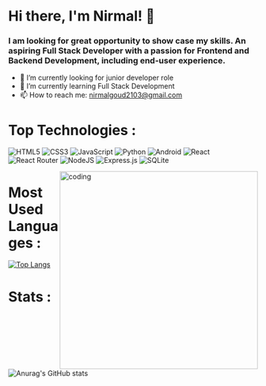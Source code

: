 # Hi there, I'm Nirmal! 👋

### I am looking for great opportunity to show case my skills. An aspiring Full Stack Developer with a passion for Frontend and Backend Development, including end-user experience.

- 🔭 I’m currently looking for junior developer role
- 🌱 I’m currently learning Full Stack Development
- 📫 How to reach me: nirmalgoud2103@gmail.com


# Top Technologies :
![HTML5](https://img.shields.io/badge/html5-%23E34F26.svg?style=for-the-badge&logo=html5&logoColor=white)
![CSS3](https://img.shields.io/badge/css3-%231572B6.svg?style=for-the-badge&logo=css3&logoColor=white)
![JavaScript](https://img.shields.io/badge/javascript-%23323330.svg?style=for-the-badge&logo=javascript&logoColor=%23F7DF1E)
![Python](https://img.shields.io/badge/python-3670A0?style=for-the-badge&logo=python&logoColor=ffdd54)
![Android](https://img.shields.io/badge/Android-3DDC84?style=for-the-badge&logo=android&logoColor=white)
![React](https://img.shields.io/badge/react-%2320232a.svg?style=for-the-badge&logo=react&logoColor=%2361DAFB)
![React Router](https://img.shields.io/badge/React_Router-CA4245?style=for-the-badge&logo=react-router&logoColor=white)
![NodeJS](https://img.shields.io/badge/node.js-6DA55F?style=for-the-badge&logo=node.js&logoColor=white)
![Express.js](https://img.shields.io/badge/express.js-%23404d59.svg?style=for-the-badge&logo=express&logoColor=%2361DAFB)
![SQLite](https://img.shields.io/badge/sqlite-%2307405e.svg?style=for-the-badge&logo=sqlite&logoColor=white)


<img align="right" alt="coding" width="400" src="https://cdn.dribbble.com/users/926537/screenshots/4502924/python-2.gif" />


# Most Used Languages :
[![Top Langs](https://github-readme-stats.vercel.app/api/top-langs/?username=NirmalGundlapelly&layout=compact)](https://github.com/anuraghazra/github-readme-stats)

# Stats :
![Anurag's GitHub stats](https://github-readme-stats.vercel.app/api?username=NirmalGundlapelly&show_icons=true&theme=radical)
